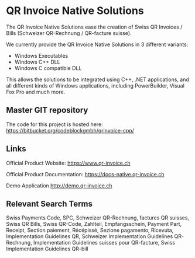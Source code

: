 # QR Invoice Native Solutions
The QR Invoice Native Solutions ease the creation of Swiss QR Invoices / Bills (Schweizer QR-Rechnung / QR-facture suisse).

We currently provide the QR Invoice Native Solutions in 3 different variants:
* Windows Executables
* Windows C++ DLL
* Windows C compatible DLL

This allows the solutions to be integrated using C++, .NET applications, and all different kinds of Windows applications, including PowerBuilder, Visual Fox Pro and much more.

## Master GIT repository

The code for this project is hosted here:
https://bitbucket.org/codeblockgmbh/qrinvoice-cpp/

## Links

Official Product Website: https://www.qr-invoice.ch

Official Product Documentation: https://docs-native.qr-invoice.ch

Demo Application http://demo.qr-invoice.ch

## Relevant Search Terms

Swiss Payments Code, SPC, Schweizer QR-Rechnung, factures QR suisses, Swiss QR Bills, Swiss QR-Code, Zahlteil, Empfangsschein, Payment Part, Receipt, Section paiement, Récépissé, Sezione pagamento, Ricevuta, Implementation Guidelines QR, Schweizer Implementation Guidelines QR-Rechnung, Implementation Guidelines suisses pour QR-facture, Swiss Implementation Guidelines QR-bill
